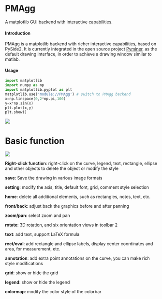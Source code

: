 # PMAgg

A matplotlib GUI backend with interactive capabilities.

#### Introduction

PMAgg is a matplotlib backend with richer interactive capabilities, based on PySide2.
It is currently integrated in the open source project [Pyminer](https://gitee.com/py2cn/pyminer), as the default drawing interface, in order to achieve a drawing window similar to matlab.

#### Usage

```python
import matplotlib
import numpy as np
import matplotlib.pyplot as plt
matplotlib.use('module://PMAgg') # switch to PMAgg backend
x=np.linspace(0,2*np.pi,100)
y=x*np.sin(x)
plt.plot(x,y)
plt.show()
```

![](pmagg.png)

Basic function
====================

![](pmagg_api.png)

**Right-click function**: right-click on the curve, legend, text, rectangle, ellipse and other objects to delete the object or modify the style

**save**: Save the drawing in various image formats

**setting**: modify the axis, title, default font, grid, comment style selection

**home**: delete all additional elements, such as rectangles, notes, text, etc.

**front/back**: adjust back the graphics before and after panning

**zoom/pan**: select zoom and pan

**rotate**: 3D rotation, and six orientation views in toolbar 2

**text**: add text, support LaTeX formula

**rect/oval**: add rectangle and ellipse labels, display center coordinates and area, for measurement, etc.

**annotation**: add extra point annotations on the curve, you can make rich style modifications

**grid**: show or hide the grid

**legend**: show or hide the legend

**colormap**: modify the color style of the colorbar
